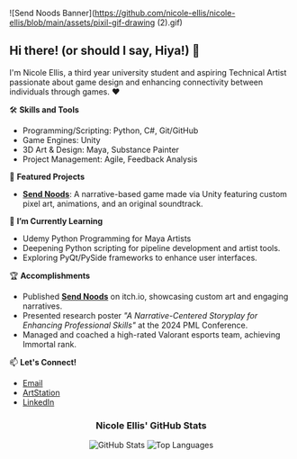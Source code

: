 ![Send Noods Banner](https://github.com/nicole-ellis/nicole-ellis/blob/main/assets/pixil-gif-drawing (2).gif)

## Hi there! (or should I say, Hiya!) 👋
I'm Nicole Ellis, a third year university student and aspiring Technical Artist passionate about game design and enhancing connectivity between individuals through games. ♥

🛠 **Skills and Tools**
- Programming/Scripting: Python, C#, Git/GitHub
- Game Engines: Unity
- 3D Art & Design: Maya, Substance Painter
- Project Management: Agile, Feedback Analysis

🌟 **Featured Projects**
- [**Send Noods**](https://github.com/nicole-ellis/send-noods): A narrative-based game made via Unity featuring custom pixel art, animations, and an original soundtrack.

🌱 **I’m Currently Learning**
- Udemy Python Programming for Maya Artists
- Deepening Python scripting for pipeline development and artist tools.
- Exploring PyQt/PySide frameworks to enhance user interfaces.

🏆 **Accomplishments**
- Published **[Send Noods]([https://nicoleellis.itch.io/send-noods])** on itch.io, showcasing custom art and engaging narratives.
- Presented research poster *"A Narrative-Centered Storyplay for Enhancing Professional Skills"* at the 2024 PML Conference.
- Managed and coached a high-rated Valorant esports team, achieving Immortal rank.

📫 **Let's Connect!**
- [Email](nicole.ellis1212@gmail.com )
- [ArtStation](https://www.artstation.com/nicoleellis)
- [LinkedIn](linkedin.com/in/nicolellis)

<div align="center">
  <h3>Nicole Ellis' GitHub Stats</h3>
  
  ![GitHub Stats](https://github-readme-stats.vercel.app/api?username=nicole-ellis&show_icons=true&bg_color=0d1117&title_color=f4c542&text_color=ffffff&icon_color=b68c4a)
  ![Top Languages](https://github-readme-stats.vercel.app/api/top-langs/?username=nicole-ellis&layout=compact&bg_color=0d1117&title_color=f4c542&text_color=ffffff&icon_color=b68c4a)
</div>
